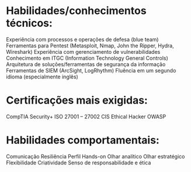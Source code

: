 # Habilidades/conhecimentos técnicos:

Experiência com processos e operações de defesa (blue team)
Ferramentas para Pentest (Metasploit, Nmap, John the Ripper, Hydra, Wireshark)
Experiência com gerenciamento de vulnerabilidades
Conhecimento em ITGC (Information Technology General Controls)
Arquitetura de soluções/ferramentas de segurança da informação
Ferramentas de SIEM (ArcSight, LogRhythm)
Fluência em um segundo idioma (especialmente inglês)

# Certificações mais exigidas:

CompTIA Security+
ISO 27001 – 27002
CIS
Ethical Hacker
OWASP

# Habilidades comportamentais:

Comunicação
Resiliência
Perfil Hands-on
Olhar analítico
Olhar estratégico
Flexibilidade
Criatividade
Senso de responsabilidade e ética
